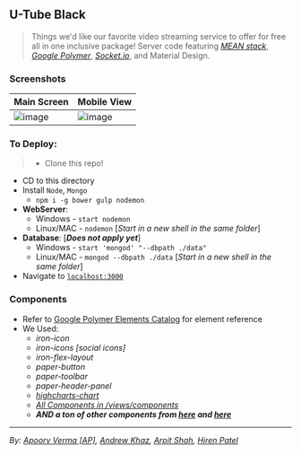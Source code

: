 ## U-Tube Black
> Things we'd like our favorite video streaming service to offer for free all in one inclusive package!
Server code featuring [_MEAN stack_](https://www.sitepoint.com/introduction-mean-stack/), [_Google Polymer_](https://www.polymer-project.org/1.0/), [_Socket.io_](http://socket.io/), and Material Design.

### Screenshots
> 
Main Screen | Mobile View
---- | ----
![image](https://cloud.githubusercontent.com/assets/5303018/20080504/1545e614-a518-11e6-8c10-82c9bbd794cb.png) | ![image](https://cloud.githubusercontent.com/assets/5303018/20080581/8434a3b2-a518-11e6-840d-8fa230197326.png)


### To Deploy:
> - Clone this repo!
- CD to this directory
- Install `Node`, `Mongo`
  - `npm i -g bower gulp nodemon`
- **WebServer**:
    - Windows - `start nodemon`
    - Linux/MAC - `nodemon` [*Start in a new shell in the same folder*]
- **Database**: [_**Does not apply yet**_]
    - Windows - `start 'mongod' "--dbpath ./data"`
    - Linux/MAC - `mongod --dbpath ./data` [*Start in a new shell in the same folder*]
- Navigate to [`localhost:3000`](http://localhost:3000)

### Components
- Refer to [Google Polymer Elements Catalog](https://elements.polymer-project.org/) for element reference
- We Used:
    - _iron-icon_
    - _iron-icons [*social icons*]_
    - _iron-flex-layout_
    - _paper-button_
    - _paper-toolbar_
    - _paper-header-panel_
    - _[highcharts-chart](https://avdaredevil.github.io/highcharts-chart/)_
    - _[All Components in /views/components](/views/components)_
    - _**AND a ton of other components from [here](https://elements.polymer-project.org/browse) and [here](https://customelements.io)**_


---
_By: [Apoorv Verma [AP]](https://www.linkedin.com/in/apoorvverma), [Andrew Khaz](//github.com/01), [Arpit Shah](//github.com/arpitshah101), [Hiren Patel](//github.com/KingHunnet)_
